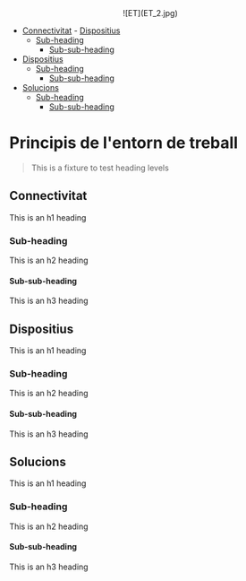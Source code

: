 <div markdown="1" align="center">
  ![ET](ET_2.jpg)
</div>

- [Connectivitat](#connectivitat)         - [Dispositius](#dispositius)
  * [Sub-heading](#sub-heading)
    + [Sub-sub-heading](#sub-sub-heading)
- [Dispositius](#dispositius)
  * [Sub-heading](#sub-heading-1)
    + [Sub-sub-heading](#sub-sub-heading-1)
- [Solucions](#solucions)
  * [Sub-heading](#sub-heading-2)
    + [Sub-sub-heading](#sub-sub-heading-2)


# Principis de l'entorn de treball

> This is a fixture to test heading levels

<!-- toc -->

## Connectivitat

This is an h1 heading

### Sub-heading

This is an h2 heading

#### Sub-sub-heading

This is an h3 heading

## Dispositius

This is an h1 heading

### Sub-heading

This is an h2 heading

#### Sub-sub-heading

This is an h3 heading

## Solucions

This is an h1 heading

### Sub-heading

This is an h2 heading

#### Sub-sub-heading

This is an h3 heading

